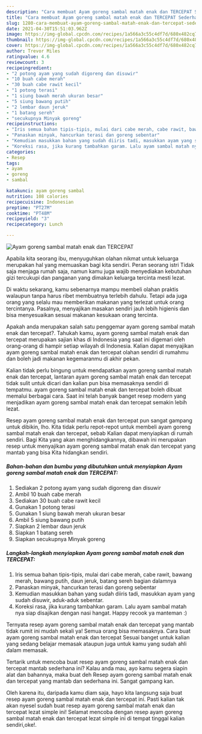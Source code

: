 ```yaml
---
description: "Cara membuat Ayam goreng sambal matah enak dan TERCEPAT Sederhana Untuk Jualan"
title: "Cara membuat Ayam goreng sambal matah enak dan TERCEPAT Sederhana Untuk Jualan"
slug: 1280-cara-membuat-ayam-goreng-sambal-matah-enak-dan-tercepat-sederhana-untuk-jualan
date: 2021-04-30T15:51:03.962Z
image: https://img-global.cpcdn.com/recipes/1a566a3c55c4df7d/680x482cq70/ayam-goreng-sambal-matah-enak-dan-tercepat-foto-resep-utama.jpg
thumbnail: https://img-global.cpcdn.com/recipes/1a566a3c55c4df7d/680x482cq70/ayam-goreng-sambal-matah-enak-dan-tercepat-foto-resep-utama.jpg
cover: https://img-global.cpcdn.com/recipes/1a566a3c55c4df7d/680x482cq70/ayam-goreng-sambal-matah-enak-dan-tercepat-foto-resep-utama.jpg
author: Trevor Miles
ratingvalue: 4.6
reviewcount: 3
recipeingredient:
- "2 potong ayam yang sudah digoreng dan disuwir"
- "10 buah cabe merah"
- "30 buah cabe rawit kecil"
- "1 potong terasi"
- "1 siung bawah merah ukuran besar"
- "5 siung bawang putih"
- "2 lembar daun jeruk"
- "1 batang sereh"
- "secukupnya Minyak goreng"
recipeinstructions:
- "Iris semua bahan tipis-tipis, mulai dari cabe merah, cabe rawit, bawang merah, bawang putih, daun jeruk, batang sereh bagian dalamnya"
- "Panaskan minyak, hancurkan terasi dan goreng sebentar"
- "Kemudian masukkan bahan yang sudah diiris tadi, masukkan ayam yang sudah disuwir, aduk-aduk sebentar."
- "Koreksi rasa, jika kurang tambahkan garam. Lalu ayam sambal matah nya siap disajikan dengan nasi hangat. Happy recook ya manteman :)"
categories:
- Resep
tags:
- ayam
- goreng
- sambal

katakunci: ayam goreng sambal 
nutrition: 108 calories
recipecuisine: Indonesian
preptime: "PT27M"
cooktime: "PT48M"
recipeyield: "3"
recipecategory: Lunch

---
```



![Ayam goreng sambal matah enak dan TERCEPAT](https://img-global.cpcdn.com/recipes/1a566a3c55c4df7d/680x482cq70/ayam-goreng-sambal-matah-enak-dan-tercepat-foto-resep-utama.jpg)

Apabila kita seorang ibu, menyuguhkan olahan nikmat untuk keluarga merupakan hal yang memuaskan bagi kita sendiri. Peran seorang istri Tidak saja menjaga rumah saja, namun kamu juga wajib menyediakan kebutuhan gizi tercukupi dan panganan yang dimakan keluarga tercinta mesti lezat.

Di waktu  sekarang, kamu sebenarnya mampu membeli olahan praktis walaupun tanpa harus ribet membuatnya terlebih dahulu. Tetapi ada juga orang yang selalu mau memberikan makanan yang terlezat untuk orang tercintanya. Pasalnya, menyajikan masakan sendiri jauh lebih higienis dan bisa menyesuaikan sesuai makanan kesukaan orang tercinta. 



Apakah anda merupakan salah satu penggemar ayam goreng sambal matah enak dan tercepat?. Tahukah kamu, ayam goreng sambal matah enak dan tercepat merupakan sajian khas di Indonesia yang saat ini digemari oleh orang-orang di hampir setiap wilayah di Indonesia. Kalian dapat menyajikan ayam goreng sambal matah enak dan tercepat olahan sendiri di rumahmu dan boleh jadi makanan kegemaranmu di akhir pekan.

Kalian tidak perlu bingung untuk mendapatkan ayam goreng sambal matah enak dan tercepat, lantaran ayam goreng sambal matah enak dan tercepat tidak sulit untuk dicari dan kalian pun bisa memasaknya sendiri di tempatmu. ayam goreng sambal matah enak dan tercepat boleh dibuat memalui berbagai cara. Saat ini telah banyak banget resep modern yang menjadikan ayam goreng sambal matah enak dan tercepat semakin lebih lezat.

Resep ayam goreng sambal matah enak dan tercepat pun sangat gampang untuk dibikin, lho. Kita tidak perlu repot-repot untuk membeli ayam goreng sambal matah enak dan tercepat, sebab Kalian dapat menyiapkan di rumah sendiri. Bagi Kita yang akan menghidangkannya, dibawah ini merupakan resep untuk menyajikan ayam goreng sambal matah enak dan tercepat yang mantab yang bisa Kita hidangkan sendiri.

<!--inarticleads1-->

##### Bahan-bahan dan bumbu yang dibutuhkan untuk menyiapkan Ayam goreng sambal matah enak dan TERCEPAT:

1. Sediakan 2 potong ayam yang sudah digoreng dan disuwir
1. Ambil 10 buah cabe merah
1. Sediakan 30 buah cabe rawit kecil
1. Gunakan 1 potong terasi
1. Gunakan 1 siung bawah merah ukuran besar
1. Ambil 5 siung bawang putih
1. Siapkan 2 lembar daun jeruk
1. Siapkan 1 batang sereh
1. Siapkan secukupnya Minyak goreng




<!--inarticleads2-->

##### Langkah-langkah menyiapkan Ayam goreng sambal matah enak dan TERCEPAT:

1. Iris semua bahan tipis-tipis, mulai dari cabe merah, cabe rawit, bawang merah, bawang putih, daun jeruk, batang sereh bagian dalamnya
1. Panaskan minyak, hancurkan terasi dan goreng sebentar
1. Kemudian masukkan bahan yang sudah diiris tadi, masukkan ayam yang sudah disuwir, aduk-aduk sebentar.
1. Koreksi rasa, jika kurang tambahkan garam. Lalu ayam sambal matah nya siap disajikan dengan nasi hangat. Happy recook ya manteman :)




Ternyata resep ayam goreng sambal matah enak dan tercepat yang mantab tidak rumit ini mudah sekali ya! Semua orang bisa memasaknya. Cara buat ayam goreng sambal matah enak dan tercepat Sesuai banget untuk kalian yang sedang belajar memasak ataupun juga untuk kamu yang sudah ahli dalam memasak.

Tertarik untuk mencoba buat resep ayam goreng sambal matah enak dan tercepat mantab sederhana ini? Kalau anda mau, ayo kamu segera siapin alat dan bahannya, maka buat deh Resep ayam goreng sambal matah enak dan tercepat yang mantab dan sederhana ini. Sangat gampang kan. 

Oleh karena itu, daripada kamu diam saja, hayo kita langsung saja buat resep ayam goreng sambal matah enak dan tercepat ini. Pasti kalian tak akan nyesel sudah buat resep ayam goreng sambal matah enak dan tercepat lezat simple ini! Selamat mencoba dengan resep ayam goreng sambal matah enak dan tercepat lezat simple ini di tempat tinggal kalian sendiri,oke!.

